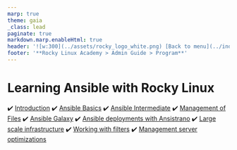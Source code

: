 ```yaml
---
marp: true
theme: gaia
_class: lead
paginate: true
markdown.marp.enableHtml: true
header: '![w:300](../assets/rocky_logo_white.png) [Back to menu](../index.html)'
footer: '**Rocky Linux Academy > Admin Guide > Program**'
---
```


<style>
header,footer
{
    color: #fff;
}
section header a {
  color: inherit;
}
section {
  padding-top: 90px;
}
@import url('../assets/css/rocky-theme.css');
@import url('../assets/css/fontawesome.css');
@import url('../assets/css/solid.css');
@import url('../assets/css/brands.css');
</style>

# Learning Ansible with Rocky Linux

:heavy_check_mark: [Introduction](Learning_Ansible_with_Rocky-0-Introduction.html)
:heavy_check_mark: [Ansible Basics](Learning_Ansible_with_Rocky-1-Ansible_Basics.html)
:heavy_check_mark: [Ansible Intermediate](Learning_Ansible_with_Rocky-2-Ansible_Advanced.html)
:heavy_check_mark: [Management of Files](./Learning_Ansible_with_Rocky-3-Working_with_files.html)
:heavy_check_mark: [Ansible Galaxy](Learning_Ansible_with_Rocky-4-Ansible_galaxy.html)
:heavy_check_mark: [Ansible deployments with Ansistrano](Learning_Ansible_with_Rocky-5-Ansible_deployments_with_ansistrano.html)
:heavy_check_mark: [Large scale infrastructure](Learning_Ansible_with_Rocky-6-Ansible_Large_scale_infrastructure.html)
:heavy_check_mark: [Working with filters](Learning_Ansible_with_Rocky-7-Ansible_Working_with_filters.html)
:heavy_check_mark: [Management server optimizations](Learning_Ansible_with_Rocky-8-Ansible_Management_server_optimizations.html)
